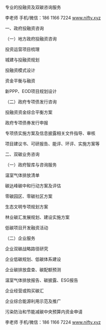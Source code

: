 专业的投融资及双碳咨询服务         

李老师 手机/微信：186 1166 7224  www.nifty.xyz
                                                                            
一、政府投融资咨询

（一）地方政府投融资咨询

投资运营项目梳理

城建与投融资规划

投融资模式设计

资金平衡与融资

新PPP、EOD项目规划设计

（二）政府专项债发行咨询

投融资资金综合平衡方案

政府专项债券发行申报

专项债实施方案及信息披露相关文件指导、审核

项目建议书、可研报告、能评、环评、实施方案等


二、双碳业务咨询

（一）政府智库与咨询服务

温室气体排放清单

碳达峰碳中和行动方案及评估

零碳园区、零碳社区方案

生态文明专项规划方案

林业碳汇发展规划、建设实施方案

低碳项目开发融资活动

（二）企业服务

企业双碳战略路径研究

企业低碳规划、低碳体系建设

企业碳排放盘查、碳配额预测

温室气体排放报告、碳披露、ESG报告

企业经营或购买碳汇

企业综合能源利用示范及推广

污染防治和节能减碳中央预算内资金申请



李老师 手机/微信：186 1166 7224  www.nifty.xyz

